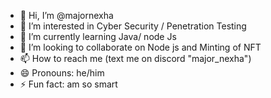 - 👋 Hi, I’m @majornexha
- 👀 I’m interested in Cyber Security / Penetration Testing 
- 🌱 I’m currently learning Java/ node Js 
- 💞️ I’m looking to collaborate on Node js and Minting of NFT
- 📫 How to reach me (text me on discord "major_nexha")
- 😄 Pronouns: he/him
- ⚡ Fun fact: am so smart 

<!---
majornexha/majornexha is a ✨ special ✨ repository because its `README.md` (this file) appears on your GitHub profile.
You can click the Preview link to take a look at your changes.
--->
